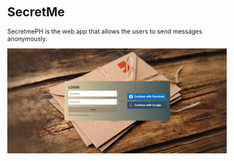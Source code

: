 # SecretMe

SecretmePH is the web app that allows the users to send messages anonymously.


<img src="./public/og.png" alt="secretmepic" ></img>

